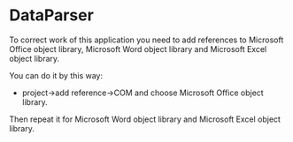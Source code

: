 # DataParser
To correct work of this application you need to add references to Microsoft Office object library, Microsoft Word object library and Microsoft Excel object library.

You can do it by this way:
<ul>
  <li>project->add reference->COM and choose Microsoft Office object library.</li>
</ul>
Then repeat it for Microsoft Word object library and Microsoft Excel object library.
